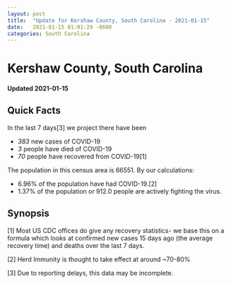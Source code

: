 ```yaml
---
layout: post
title:  "Update for Kershaw County, South Carolina - 2021-01-15"
date:   2021-01-15 01:01:29 -0600
categories: South Carolina
---
```


# Kershaw County, South Carolina
#### Updated 2021-01-15

## Quick Facts

In the last 7 days[3] we project there have been
- *383* new cases of COVID-19
- *3* people have died of COVID-19
- *70* people have recovered from COVID-19[1]

The population in this census area is 66551. By our calculations:
- 6.96% of the population have had COVID-19.[2]
- 1.37% of the population or 912.0 people are actively fighting the virus.

## Synopsis




[1] Most US CDC offices do give any recovery statistics- we base this on a formula which looks at confirmed new cases
15 days ago (the average recovery time) and deaths over the last 7 days.

[2] Herd Immunity is thought to take effect at around ~70-80%

[3] Due to reporting delays, this data may be incomplete.
 
    